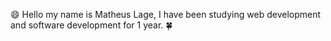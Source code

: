 :smile:
Hello my name is Matheus Lage, I have been studying web development and software development for 1 year.
:four_leaf_clover:


